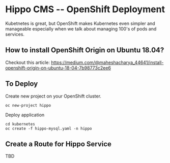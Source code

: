 # Hippo CMS -- OpenShift Deployment
Kubetnetes is great, but OpenShift makes Kubernetes even simpler and manageable especially when we talk about managing 100's of pods and services.

How to install OpenShift Origin on Ubuntu 18.04?
-----------------------------------------------
Checkout this article: 
https://medium.com/@maheshacharya_44641/install-openshift-origin-on-ubuntu-18-04-7b98773c2ee6

To Deploy 
---------
Create new project on your OpenShift cluster.
```
oc new-project hippo
```
Deploy application
```
cd kubernetes
oc create -f hippo-mysql.yaml -n hippo
```

Create a Route for Hippo Service
------
TBD
